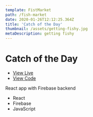 ```yaml
---
template: FistMarket
path: /fish-market
date: 2020-01-26T12:12:25.364Z
title: 'Catch of the Day'
thumbnail: /assets/getting-fishy.jpg
metaDescription: getting fishy
---
```

# Catch of the Day

- [View Live](https://catch-of-the-day-by-dhausser.netlify.com/)
- [View Code](https://catch-of-the-day-by-dhausser.netlify.com/)

React app with Firebase backend

- React
- Firebase
- JavaScript